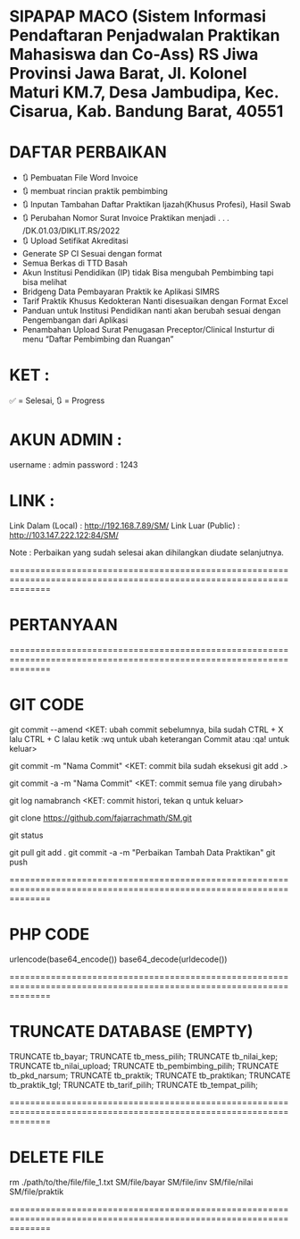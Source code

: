 SIPAPAP MACO (Sistem Informasi Pendaftaran Penjadwalan Praktikan Mahasiswa dan Co-Ass)
RS Jiwa Provinsi Jawa Barat, Jl. Kolonel Maturi KM.7, Desa Jambudipa, Kec. Cisarua, Kab. Bandung Barat, 40551
===================================================================================================================

# DAFTAR PERBAIKAN

- 🔃 Pembuatan File Word Invoice
- 🔃 membuat rincian praktik pembimbing
- 🔃 Inputan Tambahan Daftar Praktikan Ijazah(Khusus Profesi), Hasil Swab
- 🔃 Perubahan Nomor Surat Invoice Praktikan menjadi . . . /DK.01.03/DIKLIT.RS/2022
- 🔃 Upload Setifikat Akreditasi
- Generate SP CI Sesuai dengan format
- Semua Berkas di TTD Basah
- Akun Institusi Pendidikan (IP) tidak Bisa mengubah Pembimbing tapi bisa melihat
- Bridgeng Data Pembayaran Praktik ke Aplikasi SIMRS
- Tarif Praktik Khusus Kedokteran Nanti disesuaikan dengan Format Excel
- Panduan untuk Institusi Pendidikan nanti akan berubah sesuai dengan Pengembangan dari Aplikasi
- Penambahan Upload Surat Penugasan Preceptor/Clinical Insturtur di menu “Daftar Pembimbing dan Ruangan”

# KET :

✅ = Selesai, 🔃 = Progress

# AKUN ADMIN :

username : admin
password : 1243

# LINK :

Link Dalam (Local) : http://192.168.7.89/SM/
Link Luar (Public) : http://103.147.222.122:84/SM/

Note :
Perbaikan yang sudah selesai akan dihilangkan diudate selanjutnya.

====================================================================================================================

# PERTANYAAN

====================================================================================================================

# GIT CODE

git commit --amend
<KET: ubah commit sebelumnya, bila sudah CTRL + X lalu CTRL + C lalau ketik :wq
untuk ubah keterangan Commit atau :qa! untuk keluar>

git commit -m "Nama Commit"
<KET: commit bila sudah eksekusi git add .>

git commit -a -m "Nama Commit"
<KET: commit semua file yang dirubah>

git log namabranch
<KET: commit histori, tekan q untuk keluar>

git clone https://github.com/fajarrachmath/SM.git

git status

git pull
git add .
git commit -a -m "Perbaikan Tambah Data Praktikan"
git push

====================================================================================================================

# PHP CODE

urlencode(base64_encode())
base64_decode(urldecode())

====================================================================================================================

# TRUNCATE DATABASE (EMPTY)

TRUNCATE tb_bayar;
TRUNCATE tb_mess_pilih;
TRUNCATE tb_nilai_kep;
TRUNCATE tb_nilai_upload;
TRUNCATE tb_pembimbing_pilih;
TRUNCATE tb_pkd_narsum;
TRUNCATE tb_praktik;
TRUNCATE tb_praktikan;
TRUNCATE tb_praktik_tgl;
TRUNCATE tb_tarif_pilih;
TRUNCATE tb_tempat_pilih;

====================================================================================================================

# DELETE FILE

rm ./path/to/the/file/file_1.txt SM/file/bayar
SM/file/inv
SM/file/nilai
SM/file/praktik

====================================================================================================================
